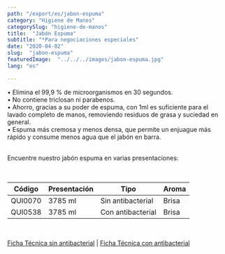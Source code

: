 ```yaml
---
path: "/export/es/jabon-espuma"
category: "Higiene de Manos"
categorySlug: "higiene-de-manos"
title:  "Jabón Espuma"
subtitle: "*Para negociaciones especiales"
date: "2020-04-02"
slug:  "jabon-espuma"
featuredImage:  "../../../images/jabon-espuma.jpg"
lang: "es"

---
```

• Elimina el 99,9 % de microorganismos en 30 segundos.<br/>
• No contiene triclosan ni parabenos.<br/>
• Ahorro, gracias a su poder de espuma, con 1ml es suficiente para el lavado completo de manos, removiendo residuos de grasa y suciedad en general.<br/>
• Espuma más cremosa y menos densa, que permite un enjuague más rápido y consume menos agua que el jabón en barra. <br/><br/>

Encuentre nuestro jabón espuma en varias presentaciones:

<br>
<table class="min-w-full md:min-w-0 divide-y-0 divide-gray-200">
          <thead class=" bg-white">
            <tr>
              <th scope="col" class="px-2 py-2 text-center text-xs font-medium text-white bg-primary-default tracking-wider">
                Código
              </th>
              <th scope="col" class="px-2 py-2 text-center text-xs font-medium text-white bg-primary-lighter  tracking-wider">
                Presentación
              </th>
              <th scope="col" class="px-2 py-2 text-center text-xs font-medium text-white bg-primary-default  tracking-wider">
                Tipo
              </th>
              <th scope="col" class="px-2 py-2 text-center text-xs font-medium text-white bg-primary-default  tracking-wider">
                Aroma
              </th>
            </tr>
          </thead>
          <tbody>
            <tr class="bg-gray-100">
              <td class="px-2 py-2 whitespace-nowrap text-xs  text-gray-700 text-center">
              QUI0070
              </td>
              <td class="px-2 py-2 whitespace-nowrap text-xs  text-gray-700 text-center">
              3785 ml
              </td>
              <td class="px-2 py-2 whitespace-nowrap text-xs  text-gray-700 text-center">
              Sin antibacterial
              </td>
              <td class="px-2 py-2 whitespace-nowrap text-xs  text-gray-700 text-center">
              Brisa
              </td>
            </tr>
            <tr class="bg-gray-300">
              <td class="px-2 py-2 whitespace-nowrap text-xs  text-gray-700 text-center">
              QUI0538
              </td>
              <td class="px-2 py-2 whitespace-nowrap text-xs  text-gray-700 text-center">
              3785 ml
              </td>
              <td class="px-2 py-2 whitespace-nowrap text-xs  text-gray-700 text-center">
              Con antibacterial
              </td>
              <td class="px-2 py-2 whitespace-nowrap text-xs text-gray-700 text-center">
              Brisa
              </td>
            </tr>
          </tbody>
        </table>
        <br>



 <a href="../../../files/FT-jabon-espuma-sin-antibacterial-exportacion.pdf" target="_blank" rel="noopener">Ficha Técnica sin antibacterial</a> |
 <a href="../../../files/FT-jabon-espuma-con-antibacterial-exportacion.pdf" target="_blank" rel="noopener">Ficha Técnica con antibacterial</a>
